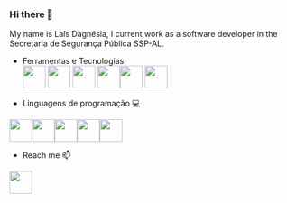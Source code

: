 ### Hi there 👋

My name is Laís Dagnésia, I current work as a software developer in the Secretaria de Segurança Pública SSP-AL. 
<!--
**laisdagnesia/laisdagnesia** is a ✨ _special_ ✨ repository because its `README.md` (this file) appears on your GitHub profile.          
 -->
- Ferramentas e Tecnologias<br>
<img src="https://cdn.jsdelivr.net/gh/devicons/devicon/icons/linux/linux-original.svg" width="40" height="40"/> <img src="https://cdn.jsdelivr.net/gh/devicons/devicon/icons/react/react-original-wordmark.svg" width="40" height="40" /> <img src="https://cdn.jsdelivr.net/gh/devicons/devicon/icons/gitlab/gitlab-original.svg" width="40" height="40"/> <img src="https://cdn.jsdelivr.net/gh/devicons/devicon/icons/graphql/graphql-plain.svg" width="40" height="40" /><img src="https://cdn.jsdelivr.net/gh/devicons/devicon/icons/oracle/oracle-original.svg" width="40" height="40" /> <img src="https://cdn.jsdelivr.net/gh/devicons/devicon/icons/django/django-plain-wordmark.svg" width="40" height="40"/> 


- Linguagens de programação :computer: <br>

<img src="https://cdn.jsdelivr.net/gh/devicons/devicon/icons/python/python-original.svg" width="40" height="40"/><img src="https://cdn.jsdelivr.net/gh/devicons/devicon/icons/java/java-original.svg" width="40" height="40"/><img src="https://cdn.jsdelivr.net/gh/devicons/devicon/icons/css3/css3-original.svg" width="40" height="40"/><img src="https://cdn.jsdelivr.net/gh/devicons/devicon/icons/mysql/mysql-plain-wordmark.svg" width="40" height="40" /><img src="https://cdn.jsdelivr.net/gh/devicons/devicon/icons/javascript/javascript-plain.svg" width="40" height="40" />
          
- Reach me 📫<br>

<a href="https://www.linkedin.com/in/laisdagnesia/"><img src="https://cdn.jsdelivr.net/gh/devicons/devicon/icons/linkedin/linkedin-original.svg" width="40" height="40" />              
<!--- - 🌱 I’m currently learning SQL 
- 👯 I’m looking to collaborate on ...
- 🤔 I’m looking for help with ...
💬 Ask me about ... -->

<!---- 😄 Pronouns: ... -->
<!---- ⚡ Fun fact: ... -->
